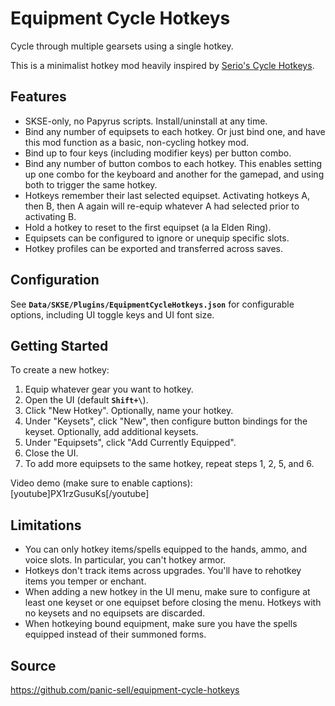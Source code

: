 # **Equipment Cycle Hotkeys**

Cycle through multiple gearsets using a single hotkey.

This is a minimalist hotkey mod heavily inspired by [Serio's Cycle Hotkeys](https://www.nexusmods.com/skyrimspecialedition/mods/27184).


## **Features**

- SKSE-only, no Papyrus scripts. Install/uninstall at any time.
- Bind any number of equipsets to each hotkey. Or just bind one, and have this mod function as a basic, non-cycling hotkey mod.
- Bind up to four keys (including modifier keys) per button combo.
- Bind any number of button combos to each hotkey. This enables setting up one combo for the keyboard and another for the gamepad, and using both to trigger the same hotkey.
- Hotkeys remember their last selected equipset. Activating hotkeys A, then B, then A again will re-equip whatever A had selected prior to activating B.
- Hold a hotkey to reset to the first equipset (a la Elden Ring).
- Equipsets can be configured to ignore or unequip specific slots.
- Hotkey profiles can be exported and transferred across saves.

## **Configuration**

See **`Data/SKSE/Plugins/EquipmentCycleHotkeys.json`** for configurable options, including UI toggle keys and UI font size.


## **Getting Started**

To create a new hotkey:
1. Equip whatever gear you want to hotkey.
1. Open the UI (default **`Shift+\`**).
1. Click "New Hotkey". Optionally, name your hotkey.
1. Under "Keysets", click "New", then configure button bindings for the keyset. Optionally, add additional keysets.
1. Under "Equipsets", click "Add Currently Equipped".
1. Close the UI.
1. To add more equipsets to the same hotkey, repeat steps 1, 2, 5, and 6.

Video demo (make sure to enable captions):
[youtube]PX1rzGusuKs[/youtube]


## **Limitations**

- You can only hotkey items/spells equipped to the hands, ammo, and voice slots. In particular, you can't hotkey armor.
- Hotkeys don't track items across upgrades. You'll have to rehotkey items you temper or enchant.
- When adding a new hotkey in the UI menu, make sure to configure at least one keyset or one equipset before closing the menu. Hotkeys with no keysets and no equipsets are discarded.
- When hotkeying bound equipment, make sure you have the spells equipped instead of their summoned forms.


## **Source**

https://github.com/panic-sell/equipment-cycle-hotkeys
